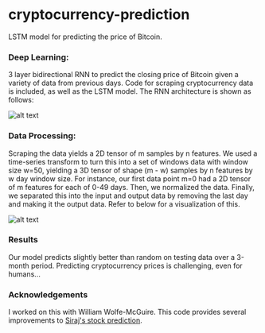 # cryptocurrency-prediction
LSTM model for predicting the price of Bitcoin. 

### Deep Learning:

3 layer bidirectional RNN to predict the closing price of Bitcoin given a variety of data from previous days. Code for scraping cryptocurrency data is included, as well as the LSTM model. The RNN architecture is shown as follows:

![alt text][model]

[model]: https://github.com/jasonwengwei/cryptocurrency-prediction/blob/master/model.png

### Data Processing:

Scraping the data yields a 2D tensor of m samples by n features. We used a time-series transform to turn this into a set of windows data with window size w=50, yielding a 3D tensor of shape (m - w) samples by n features by w day window size. For instance, our first data point m=0 had a 2D tensor of m features for each of 0-49 days. Then, we normalized the data. Finally, we separated this into the input and output data by removing the last day and making it the output data. Refer to below for a visualization of this.

![alt text][processing]

[processing]: https://github.com/jasonwengwei/cryptocurrency-prediction/blob/master/processing.png

### Results

Our model predicts slightly better than random on testing data over a 3-month period. Predicting cryptocurrency prices is challenging, even for humans...

### Acknowledgements

I worked on this with William Wolfe-McGuire. This code provides several improvements to <a href="https://www.youtube.com/watch?v=ftMq5ps503w&t=458s">Siraj's stock prediction</a>.
